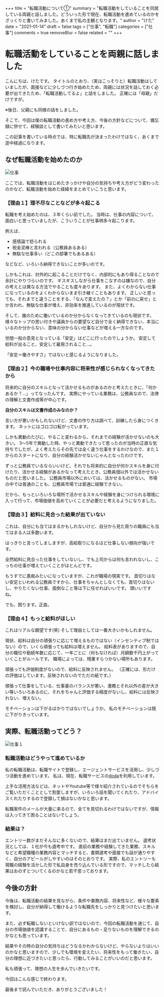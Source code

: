 +++
title = "転職活動について①"
summary = "転職活動をしていることを同居している両親と話しました。どういった形で現在、転職活動を進めているのかをざっくりと書いてみました。あくまで私の主観となります。"
author = "けた"
date = "2021-01-14"
draft = false
tags = ["仕事", "転職"]
categories = ["仕事"]
comments = true
removeBlur = false
related = ""
+++

# 転職活動をしていることを両親に話しました

こんにちは、けたです。
タイトルのとおり、（実はこっそりと）転職活動はしていましたが、面接などに少しづつ行き始めたため、両親には状況を話しておく必要が出てきたため、「転職活動してるよ」と話をしました。
正確には「母親」だけですが。

※後日、父親にも同様の話をしました。

そこで、今回は僕の転職活動の進め方や考え方、今後の方針などについて、備忘録に併せて、経験談として書いてみたいと思います。

この記事を書いている時点では、特に転職先が決まったわけではなく、あくまで途中経過になります。

## なぜ転職活動を始めたのか

![仕事](https://images.pexels.com/photos/7059/man-people-space-desk.jpg?auto=compress&cs=tinysrgb&dpr=2&h=750&w=1260)

ここでは、転職活動をはじめたきっかけや自分の気持ちや考え方がどう変わったのかなど、転職活動を始めた経緯をまとめていこうと思います。

### 【理由１】理不尽なことなどが多々起こる

転職を考え始めたのは、３年くらい前でした。
当時は、仕事の内容について、面白いと思っていましたが、こういうことが仕事柄多々起こります。

例えば、

- 感情論で怒られる
- 税金泥棒と言われる（公務員あるある）
- 無駄な仕事多い（どこの部署でもあるある）

などなど、いろいろ納得できないことが多いのです。

しかもこれは、対外的に起こることだけでなく、内部的にもあり得ることなので余計にやりづらいのです。
ギスギスしながら仕事をこなすのは嫌なので、自分の考えとは異なる方法でやることも度々あります。
また、よくわからない仕事になっているのをよくわからないまま引き継ぐこともあります。
正しいと思っても、それまでと違うことをする、「なんで変えたの？」とか「前のに戻せ」とか言われ、無駄な仕事が増え、非効率を推進しているのが現状です。

そして、誰のために働いているのか分からなくなってきているのも現状です。
様々なトップの思い付きや議員からの要望など自分で全く納得できない、本当にいるのか分からない、意味の分からない仕事などが増える一方なのです。

世間一般の意見となっている「安定」はどこに行ったのでしょうか。
安定して給料が出ること、安定して雇用されること...。

「安定＝働きやすさ」ではないと感じるようになりました。


### 【理由２】今の職場や仕事内容に将来性が感じられなくなってきたから

将来的に自分のスキルとなって活かせるものがあるのかと考えたときに、「何かあるか？...」ってなったんです。
実際にやっている業務は、公務員なので、法律の理解と文書作成等が中心です。

__自分のスキルは文書作成のみなのか？__

言い方が悪いかもしれないけど、文書の作り方は調べて、訓練したら身につくきます。
ネットにはゴロゴロ転がっています。


しかも異動のたびに、やること変わるから、それまでの経験が活かせないのも大きい。
3～5年で異動した時、やっと異動できたって思ったのが当時の正直な気持ちでしたが、よく考えたらその先では全く違う仕事をするわけなので、また１からのスタートになり、自分の経験活かせないじゃんとなったわけです。

ずっと公務員でいるならいいけど、それでも将来的に自分が何かスキルを身に付けたり、活かせる経験があるかなって考えたとき、公務員畑以外では活かせないものだと思いました。
公務員市場以外においては、活かせるものがない。
市場の中では普通のことも、公務員市場では普通に経験できない。

だから、もっといろいろな場所で活かせるスキルや経験を身につけられる環境に入って行って、市場価値を高めていくことが必要だと考えるようになりました。


### 【理由３】給料に見合った結果が出ていない

これは、自分にも当てはまるかもしれないけど、自分から見た周りの職員にも当てはまる人は多数います。

はっきりと言ってしましますが、高給取りになるほど仕事しない傾向が強いです。

全然給料に見合った仕事をしていないし、でも上司からは何も言われないし、こっちの仕事が増えていくことがほとんどです。

もうすでに愚痴みたいになっていますが、これが職場の現実です。
首切りはない安定といわれる公務員ですから、仕事をちゃんとしなくても、首切りはないし、やりたくない仕事、面倒なこと等は下に任せればいいです。
頭いいですね。

でも、困ります。正直。


### 【理由４】もっと給料がほしい

これはリアルな願望です(笑)
そして理由としては一番大きいかもしれません。

現状、給料は自分の頑張りに応じて増えるものではない（インセンティブ制ではない）ので、いくら頑張っても給料は増えません。
給料表がありますので、自分の職位や勤続年数に応じて、一年ごとに（何もなければ）月額数千円上がっていくことがルールです。
職場によっては、残業すらつかない場所もあります。

頑張っても評価制度がないので、給料に反映されません。
（正確には、形だけの評価はしています。反映されないのでただの紙です。）

頑張って仕事をしている、仕事量のバランスが悪い、激務とそれ以外の差が大きい等いろいろあるのに、それをちゃんと評価する精度がないし、給料には反映されない、増えない。

モチベーションは下がるばかりではないでしょうか。
私のモチベーションは既に下がりきっています。


## 実際、転職活動ってどう？

![仕事１](https://images.pexels.com/photos/34092/pexels-photo.jpg?auto=compress&cs=tinysrgb&dpr=2&h=750&w=1260)


### 転職活動はどうやって進めているか

私の転職活動は、転職サイトで登録し、エージェントサービスを活用し、少しづつ活動を進めています。
私は、現在、転職サービスの[doda](https://doda.jp/)を利用しています。

上手な活用方法などは、ネットやYoutube等で様々紹介されているのでそちらをご覧いただくこととして割愛しますが、いろいろ話を聞いてくれたり、アドバイスくれたりするので登録して損はないかなと思います。

転職案件のメールが大量に来るので、全てを見切れるわけではないですが、情報は入ってきて困ることはないでしょう。


### 結果は？

エントリー数がまだそんなに多くないので、結果はまだ出ていません。
選考状況としては、１社が今も選考中です。
直前の業務や経験してきた業務、スキルなどと希望職種の業務内容とマッチすると、書類選考や面接でも話が通りやすく、自分のアピールがしやすいのはそのとおりです。
実際、私のエントリーも現職の経験を活かした形で私自身を売り込んでいる形ですので、マッチしたら結果はおのずとついてくるのかなと若干思っております。


## 今後の方針

今後は、転職活動の結果を見ながら、条件や業務内容、将来性など、様々な要素を検討し、自分が納得して働けるような転職先をしっかりと見つけたいと思います。

また、必ず転職しないといけない訳ではないので、今回の転職活動を通じて、自分の市場価値を認識することで、自分にあるもの・足りないものを理解できるのかなとも思っています。

結果やその時の自分の気持ちはどうなるかわからないけど、やらないよりはいいのかなと思いますので、少しでも環境を変えたい、将来性をもって働きたい、自分の理想に近づきたいと思ったら、行動してみることがいいのだと思います。

私も頑張って、理想の人生を歩んでいきたいです。

今回はこんな感じで終わります。

最後まで読んでいただき、ありがとうございました！